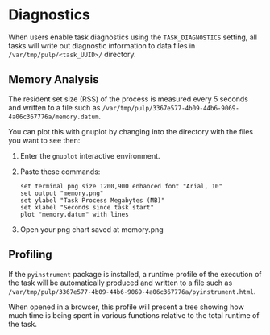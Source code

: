 # Diagnostics

When users enable task diagnostics using the `TASK_DIAGNOSTICS` setting, all tasks will write out
diagnostic information to data files in `/var/tmp/pulp/<task_UUID>/` directory.

## Memory Analysis

The resident set size (RSS) of the process is measured every 5 seconds and written to a file such as
`/var/tmp/pulp/3367e577-4b09-44b6-9069-4a06c367776a/memory.datum`.

You can plot this with gnuplot by changing into the directory with the files you want to see then:

1. Enter the `gnuplot` interactive environment.

2. Paste these commands:

   ```
   set terminal png size 1200,900 enhanced font "Arial, 10"
   set output "memory.png"
   set ylabel "Task Process Megabytes (MB)"
   set xlabel "Seconds since task start"
   plot "memory.datum" with lines
   ```

3. Open your png chart saved at memory.png

## Profiling

If the `pyinstrument` package is installed, a runtime profile of the execution of the task will be
automatically produced and written to a file such as
`/var/tmp/pulp/3367e577-4b09-44b6-9069-4a06c367776a/pyinstrument.html`.

When opened in a browser, this profile will present a tree showing how much time is being spent in
various functions relative to the total runtime of the task.
